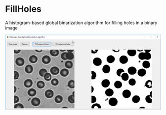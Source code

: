 # FillHoles

A histogram-based global binarization algorithm for filling holes in a binary image

![](screenshot.png)


